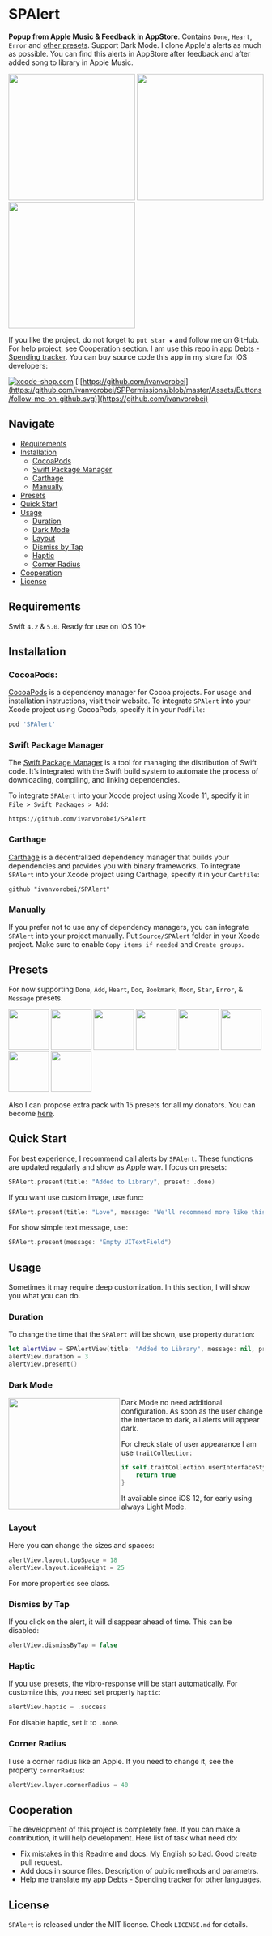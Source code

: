 # SPAlert

**Popup from Apple Music & Feedback in AppStore**. Contains `Done`, `Heart`, `Error` and [other presets](#presets). Support Dark Mode. I clone Apple's alerts as much as possible. You can find this alerts in AppStore after feedback and after added song to library in Apple Music.

<p float="left">
    <img src="https://github.com/ivanvorobei/SPAlert/blob/master/Assets/Readme/Preview%20-%20Done.gif" width="250">
    <img src="https://github.com/ivanvorobei/SPAlert/blob/master/Assets/Readme/Preview%20-%20Heart.gif" width="250">
    <img src="https://github.com/ivanvorobei/SPAlert/blob/master/Assets/Readme/Preview%20-%20Message.gif" width="250">
</p>

If you like the project, do not forget to `put star ★` and follow me on GitHub. For help project, see [Сooperation](#сooperation) section.
I am use this repo in app [Debts - Spending tracker](https://itunes.apple.com/app/id1446635818). You can buy source code this app in my store for iOS developers:

[![xcode-shop.com](https://github.com/ivanvorobei/SPPermissions/blob/master/Assets/Buttons/xcode-shop.svg)](https://xcode-shop.com)
[![https://github.com/ivanvorobei](https://github.com/ivanvorobei/SPPermissions/blob/master/Assets/Buttons/follow-me-on-github.svg)](https://github.com/ivanvorobei)

## Navigate

- [Requirements](#requirements)
- [Installation](#installation)
    - [CocoaPods](#cocoapods)
    - [Swift Package Manager](#swift-package-manager)
    - [Carthage](#carthage)
    - [Manually](#manually)
- [Presets](#presets)
- [Quick Start](#quick-start)
- [Usage](#usage)
    - [Duration](#duration)
    - [Dark Mode](#dark-mode)
    - [Layout](#layout)
    - [Dismiss by Tap](#dismiss-by-tap)
    - [Haptic](#haptic)   
    - [Corner Radius](#corner-radius)
- [Сooperation](#сooperation)
- [License](#license)

## Requirements

Swift `4.2` & `5.0`. Ready for use on iOS 10+

## Installation

### CocoaPods:

[CocoaPods](https://cocoapods.org) is a dependency manager for Cocoa projects. For usage and installation instructions, visit their website. To integrate `SPAlert` into your Xcode project using CocoaPods, specify it in your `Podfile`:

```ruby
pod 'SPAlert'
```

### Swift Package Manager

The [Swift Package Manager](https://swift.org/package-manager/) is a tool for managing the distribution of Swift code. It’s integrated with the Swift build system to automate the process of downloading, compiling, and linking dependencies.

To integrate `SPAlert` into your Xcode project using Xcode 11, specify it in `File > Swift Packages > Add`:

```ogdl
https://github.com/ivanvorobei/SPAlert
```

### Carthage

[Carthage](https://github.com/Carthage/Carthage) is a decentralized dependency manager that builds your dependencies and provides you with binary frameworks. To integrate `SPAlert` into your Xcode project using Carthage, specify it in your `Cartfile`:

```ogdl
github "ivanvorobei/SPAlert"
```

### Manually

If you prefer not to use any of dependency managers, you can integrate `SPAlert` into your project manually. Put `Source/SPAlert` folder in your Xcode project. Make sure to enable `Copy items if needed` and `Create groups`.

## Presets

For now supporting `Done`, `Add`, `Heart`, `Doc`,  `Bookmark`, `Moon`, `Star`, `Error`, & `Message` presets.

<p float="left">
    <img src="https://github.com/ivanvorobei/SPAlert/blob/master/Assets/Readme/Miniature%20-%20Done.svg" width="80">
    <img src="https://github.com/ivanvorobei/SPAlert/blob/master/Assets/Readme/Miniature%20-%20Add.svg" width="80">
    <img src="https://github.com/ivanvorobei/SPAlert/blob/master/Assets/Readme/Miniature%20-%20Heart.svg" width="80">
    <img src="https://github.com/ivanvorobei/SPAlert/blob/master/Assets/Readme/Miniature%20-%20Doc.svg" width="80">
    <img src="https://github.com/ivanvorobei/SPAlert/blob/master/Assets/Readme/Miniature%20-%20Bookmark.svg" width="80">
    <img src="https://github.com/ivanvorobei/SPAlert/blob/master/Assets/Readme/Miniature%20-%20Moon.svg" width="80">
    <img src="https://github.com/ivanvorobei/SPAlert/blob/master/Assets/Readme/Miniature%20-%20Star.svg" width="80">
    <img src="https://github.com/ivanvorobei/SPAlert/blob/master/Assets/Readme/Miniature%20-%20Error.svg" width="80">
</p>

Also I can propose extra pack with 15 presets for all my donators. You can become [here](https://www.patreon.com/ivanvorobei).

## Quick Start

For best experience, I recommend call alerts by `SPAlert`. These functions are updated regularly and show as Apple way. I focus on presets: 

```swift
SPAlert.present(title: "Added to Library", preset: .done)
```

If you want use custom image, use func:

```swift 
SPAlert.present(title: "Love", message: "We'll recommend more like this in For You", image: UIImage(named: "Heart")!)
```

For show simple text message, use:

```swift 
SPAlert.present(message: "Empty UITextField")
```

## Usage

Sometimes it may require deep customization. In this section, I will show you what you can do.

### Duration

To change the time that the `SPAlert` will be shown, use property `duration`:

```swift 
let alertView = SPAlertView(title: "Added to Library", message: nil, preset: SPAlertPreset.done)
alertView.duration = 3
alertView.present()
```

### Dark Mode

<img align="left" src="https://github.com/ivanvorobei/SPAlert/blob/master/Assets/Readme/Preview%20-%20DarkMode.jpg" width="220">

Dark Mode no need additional configuration. As soon as the user change the interface to dark, all alerts will appear dark.

For check state of user appearance I am use `traitCollection`:

```swift
if self.traitCollection.userInterfaceStyle == .dark {
    return true
}
```

It available since iOS 12, for early using always Light Mode. 

### Layout

Here you can change the sizes and spaces:

```swift
alertView.layout.topSpace = 18
alertView.layout.iconHeight = 25
```

For more properties see class.

### Dismiss by Tap

If you click on the alert, it will disappear ahead of time. This can be disabled:

```swift
alertView.dismissByTap = false
```

### Haptic

If you use presets, the vibro-response will be start automatically. For customize this, you need set property `haptic`:

```swift
alertView.haptic = .success
```

For disable haptic, set it to `.none`.

### Corner Radius

I use a corner radius like an Apple. If you need to change it, see the property `cornerRadius`: 

```swift
alertView.layer.cornerRadius = 40
```

## Сooperation

The development of this project is completely free. If you can make a contribution, it will help development. Here list of task what need do:

- Fix mistakes in this Readme and docs. My English so bad. Good create pull request.
- Add docs in source files. Description of public methods and parametrs. 
- Help me translate my app [Debts - Spending tracker](https://itunes.apple.com/app/id1446635818) for other languages. 

## License

`SPAlert` is released under the MIT license. Check `LICENSE.md` for details.
